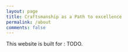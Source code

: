```yaml
---
layout: page
title: Craftsmanship as a Path to excellence
permalink: /about
comments: false
---
```


<div class="row justify-content-between">
<div class="col-md-8 pr-5">

<p>This website is built for : TODO.</p>

</div>
</div>
